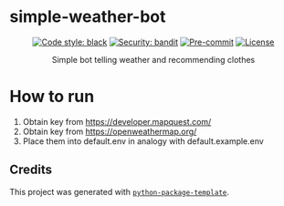 # simple-weather-bot

<div align="center">


[![Code style: black](https://img.shields.io/badge/code%20style-black-000000.svg)](https://github.com/psf/black)
[![Security: bandit](https://img.shields.io/badge/security-bandit-green.svg)](https://github.com/PyCQA/bandit)
[![Pre-commit](https://img.shields.io/badge/pre--commit-enabled-brightgreen?logo=pre-commit&logoColor=white)](https://github.com/hexfaker/simple-weather-bot/blob/master/.pre-commit-config.yaml)
[![License](https://img.shields.io/github/license/hexfaker/simple-weather-bot)](https://github.com/hexfaker/simple-weather-bot/blob/master/LICENSE)

Simple bot telling weather and recommending clothes
</div>


# How to run
1. Obtain key from https://developer.mapquest.com/
2. Obtain key from https://openweathermap.org/
3. Place them into default.env in analogy with default.example.env



## Credits

This project was generated with [`python-package-template`](https://github.com/TezRomacH/python-package-template).
